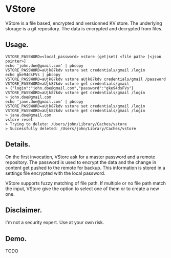 # VStore
VStore is a file based, encrypted and versionned KV store.
The underlying storage is a git repository. The data is encrypted and decrypted from files.

## Usage.
```
VSTORE_PASSWORD=<local_password> vstore (get|set) <file path> [<json pointer>]
echo 'john.doe@gmail.com' | pbcopy
VSTORE_PASSWORD=aUjk87kdv vstore set credentials/gmail /login
echo gke94dsFVs | pbcopy
VSTORE_PASSWORD=aUjk87kdv vstore aUjk87kdv credentials/gmail /password
VSTORE_PASSWORD=aUjk87kdv vstore get credentials/gmail 
> {"login":"john.doe@gmail.com","password":"gke94dsFVs"}
VSTORE_PASSWORD=aUjk87kdv vstore get credentials/gmail /login
> john.doe@gmail.com
echo 'jane.doe@gmail.com' | pbcopy
VSTORE_PASSWORD=aUjk87kdv vstore set credentials/gmail /login
VSTORE_PASSWORD=aUjk87kdv vstore get credentials/gmail /login
> jane.doe@gmail.com
vstore reset
> Trying to delete: /Users/john/Library/Caches/vstore
> Successfully deleted: /Users/john/Library/Caches/vstore
```

## Details.
On the first invocation, VStore ask for a master password and a remote repository.  The password is used to encrypt the data and the change in content get pushed to the remote for backup. This information is stored in a settings file encrypted with the local password.

VStore supports fuzzy matching of file path. If multiple or no file path match the input, VStore give the option to select one of them or to create a new one.

## Disclaimer.
I'm not a security expert. Use at your own risk.

## Demo.
TODO

